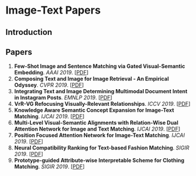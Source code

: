 # Image-Text Papers

## Introduction

## Papers

1. **Few-Shot Image and Sentence Matching via Gated Visual-Semantic Embedding**. *AAAI 2019*. [[PDF]()]
2. **Composing Text and Image for Image Retrieval - An Empirical Odyssey**. *CVPR 2019*. [[PDF]()]
3. **Integrating Text and Image Determining Multimodal Document Intent in Instagram Posts**. *EMNLP 2019*. [[PDF]()]
4. **VrR-VG Refocusing Visually-Relevant Relationships**. *ICCV 2019*. [[PDF]()]
5. **Knowledge Aware Semantic Concept Expansion for Image-Text Matching**. *IJCAI 2019*. [[PDF]()]
6. **Multi-Level Visual-Semantic Alignments with Relation-Wise Dual Attention Network for Image and Text Matching**. *IJCAI 2019*. [[PDF]()]
7. **Position Focused Attention Network for Image-Text Matching**. *IJCAI 2019*. [[PDF]()]
8. **Neural Compatibility Ranking for Text-based Fashion Matching**. *SIGIR 2019*. [[PDF]()]
9. **Prototype-guided Attribute-wise Interpretable Scheme for Clothing Matching**. *SIGIR 2019*. [[PDF]()]
